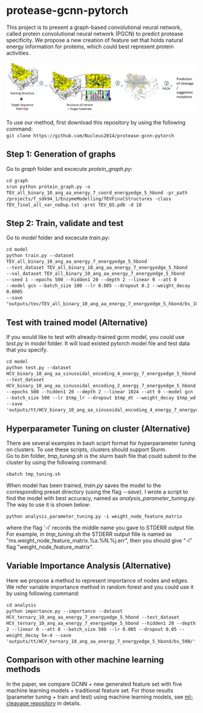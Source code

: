 # protease-gcnn-pytorch  
This project is to present a graph-based convolutional neural network, called protein convolutional neural network (PGCN) to predict protease specificity. We propose a new creation of feature set that holds natural energy information for proteins, which could best represent protein activities.  

![](https://github.com/Nucleus2014/protease-gcnn-pytorch/blob/master/pipeline.png)

To use our method, first download this repository by using the following command:  
```git clone https://github.com/Nucleus2014/protease-gcnn-pytorch```  
## Step 1: Generation of graphs  
Go to *graph* folder and excecute *protein_graph.py*:  
```
cd graph  
srun python protein_graph.py -o TEV_all_binary_10_ang_aa_energy_7_coord_energyedge_5_hbond -pr_path /projects/f_sdk94_1/EnzymeModelling/TEVFinalStructures -class TEV_final_all_var_noDup.txt -prot TEV_QS.pdb -d 10  
```
## Step 2: Train, validate and test
Go to *model* folder and excecute *train.py*:
```
cd model  
python train.py --dataset TEV_all_binary_10_ang_aa_energy_7_energyedge_5_hbond 
--test_dataset TEV_all_binary_10_ang_aa_energy_7_energyedge_5_hbond 
--val_dataset TEV_all_binary_10_ang_aa_energy_7_energyedge_5_hbond 
--seed 1 --epochs 500 --hidden1 20 --depth 2 --linear 0 --att 0 
--model gcn --batch_size 100 --lr 0.005 --dropout 0.2 --weight_decay 0.0005 
--save "outputs/tev/TEV_all_binary_10_ang_aa_energy_7_energyedge_5_hbond/bs_100/'  
```
## Test with trained model (Alternative)
If you would like to test with already-trained gcnn model, you could use *test.py* in *model* folder. It will load existed pytorch model file and test data that you specify.  
```
cd model
python test.py --dataset HCV_binary_10_ang_aa_sinusoidal_encoding_4_energy_7_energyedge_5_hbond --test_dataset HCV_binary_10_ang_aa_sinusoidal_encoding_2_energy_7_energyedge_5_hbond --epochs 500 --hidden1 20 --depth 2 --linear 1024 --att 0 --model gcn --batch_size 500 --lr $tmp_lr --dropout $tmp_dt --weight_decay $tmp_wd --save 'outputs/tt/HCV_binary_10_ang_aa_sinusoidal_encoding_4_energy_7_energyedge_5_hbond/bs_500/'  
```
## Hyperparameter Tuning on cluster (Alternative)
There are several examples in bash sciprt format for hyperparameter tuning on clusters. To use these scripts, clusters should support Slurm.  
Go to *bin* folder, *tmp_tuning.sh* is the slurm bash file that could submit to the cluster by using the following command:  
```
sbatch tmp_tuning.sh
```
When model has been trained, *train.py* saves the model to the corresponding preset directory (using the flag *--save*). 
I wrote a script to find the model with best accuracy, named as *analysis_parameter_tuning.py*. The way to use it is shown below:  
```
python analysis_parameter_tuning.py -i weight_node_feature_matrix  
```
where the flag '-i' records the middle name you gave to STDERR output file. For example, in *tmp_tuning.sh* the STDERR output fille is named as "ms.weight_node_feature_matrix.%a.%N.%j.err", then you should give "-i" flag "weight_node_feature_matrix".  

## Variable Importance Analysis (Alternative)
Here we propose a method to represent importance of nodes and edges. We refer variable importance method in random forest and you could use it by using following command:  
```
cd analysis
python importance.py --importance --dataset HCV_ternary_10_ang_aa_energy_7_energyedge_5_hbond --test_dataset HCV_ternary_10_ang_aa_energy_7_energyedge_5_hbond --hidden1 20 --depth 2 --linear 0 --att 0 --batch_size 500 --lr 0.005 --dropout 0.05 --weight_decay 5e-4 --save 'outputs/tt/HCV_ternary_10_ang_aa_energy_7_energyedge_5_hbond/bs_500/'  
```
## Comparison with other machine learning methods
In the paper, we compare GCNN + new generated feature set with five machine learning models + traditional feature set. For those results (parameter tuning + train and test) using machine learning models, see [ml-cleavage repository](https://github.com/Nucleus2014/ml-cleavage) in details. 
